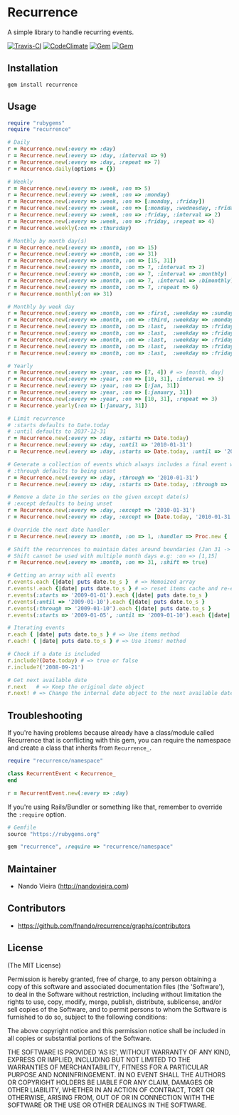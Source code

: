 # Recurrence

A simple library to handle recurring events.

[![Travis-CI](https://travis-ci.org/fnando/recurrence.png)](https://travis-ci.org/fnando/recurrence)
[![CodeClimate](https://codeclimate.com/github/fnando/recurrence.png)](https://codeclimate.com/github/fnando/recurrence)
[![Gem](https://img.shields.io/gem/v/recurrence.svg)](https://rubygems.org/gems/recurrence)
[![Gem](https://img.shields.io/gem/dt/recurrence.svg)](https://rubygems.org/gems/recurrence)

## Installation

    gem install recurrence

## Usage

```ruby
require "rubygems"
require "recurrence"

# Daily
r = Recurrence.new(:every => :day)
r = Recurrence.new(:every => :day, :interval => 9)
r = Recurrence.new(:every => :day, :repeat => 7)
r = Recurrence.daily(options = {})

# Weekly
r = Recurrence.new(:every => :week, :on => 5)
r = Recurrence.new(:every => :week, :on => :monday)
r = Recurrence.new(:every => :week, :on => [:monday, :friday])
r = Recurrence.new(:every => :week, :on => [:monday, :wednesday, :friday])
r = Recurrence.new(:every => :week, :on => :friday, :interval => 2)
r = Recurrence.new(:every => :week, :on => :friday, :repeat => 4)
r = Recurrence.weekly(:on => :thursday)

# Monthly by month day(s)
r = Recurrence.new(:every => :month, :on => 15)
r = Recurrence.new(:every => :month, :on => 31)
r = Recurrence.new(:every => :month, :on => [15, 31])
r = Recurrence.new(:every => :month, :on => 7, :interval => 2)
r = Recurrence.new(:every => :month, :on => 7, :interval => :monthly)
r = Recurrence.new(:every => :month, :on => 7, :interval => :bimonthly)
r = Recurrence.new(:every => :month, :on => 7, :repeat => 6)
r = Recurrence.monthly(:on => 31)

# Monthly by week day
r = Recurrence.new(:every => :month, :on => :first, :weekday => :sunday)
r = Recurrence.new(:every => :month, :on => :third, :weekday => :monday)
r = Recurrence.new(:every => :month, :on => :last,  :weekday => :friday)
r = Recurrence.new(:every => :month, :on => :last,  :weekday => :friday, :interval => 2)
r = Recurrence.new(:every => :month, :on => :last,  :weekday => :friday, :interval => :quarterly)
r = Recurrence.new(:every => :month, :on => :last,  :weekday => :friday, :interval => :semesterly)
r = Recurrence.new(:every => :month, :on => :last,  :weekday => :friday, :repeat => 3)

# Yearly
r = Recurrence.new(:every => :year, :on => [7, 4]) # => [month, day]
r = Recurrence.new(:every => :year, :on => [10, 31], :interval => 3)
r = Recurrence.new(:every => :year, :on => [:jan, 31])
r = Recurrence.new(:every => :year, :on => [:january, 31])
r = Recurrence.new(:every => :year, :on => [10, 31], :repeat => 3)
r = Recurrence.yearly(:on => [:january, 31])

# Limit recurrence
# :starts defaults to Date.today
# :until defaults to 2037-12-31
r = Recurrence.new(:every => :day, :starts => Date.today)
r = Recurrence.new(:every => :day, :until => '2010-01-31')
r = Recurrence.new(:every => :day, :starts => Date.today, :until => '2010-01-31')

# Generate a collection of events which always includes a final event with the given through date
# :through defaults to being unset
r = Recurrence.new(:every => :day, :through => '2010-01-31')
r = Recurrence.new(:every => :day, :starts => Date.today, :through => '2010-01-31')

# Remove a date in the series on the given except date(s)
# :except defaults to being unset
r = Recurrence.new(:every => :day, :except => '2010-01-31')
r = Recurrence.new(:every => :day, :except => [Date.today, '2010-01-31'])

# Override the next date handler
r = Recurrence.new(:every => :month, :on => 1, :handler => Proc.new { |day, month, year| raise("Date not allowed!") if year == 2011 && month == 12 && day == 31 })

# Shift the recurrences to maintain dates around boundaries (Jan 31 -> Feb 28 -> Mar 28)
# Shift cannot be used with multiple month days e.g: :on => [1,15]
r = Recurrence.new(:every => :month, :on => 31, :shift => true)

# Getting an array with all events
r.events.each {|date| puts date.to_s }  # => Memoized array
r.events!.each {|date| puts date.to_s } # => reset items cache and re-execute it
r.events(:starts => '2009-01-01').each {|date| puts date.to_s }
r.events(:until => '2009-01-10').each {|date| puts date.to_s }
r.events(:through => '2009-01-10').each {|date| puts date.to_s }
r.events(:starts => '2009-01-05', :until => '2009-01-10').each {|date| puts date.to_s }

# Iterating events
r.each { |date| puts date.to_s } # => Use items method
r.each! { |date| puts date.to_s } # => Use items! method

# Check if a date is included
r.include?(Date.today) # => true or false
r.include?('2008-09-21')

# Get next available date
r.next   # => Keep the original date object
r.next! # => Change the internal date object to the next available date
```

## Troubleshooting

If you're having problems because already have a class/module called Recurrence that is conflicting with this gem, you can require the namespace and create a class that inherits from `Recurrence_`.

```ruby
require "recurrence/namespace"

class RecurrentEvent < Recurrence_
end

r = RecurrentEvent.new(:every => :day)
```

If you're using Rails/Bundler or something like that, remember to override the `:require` option.

```ruby
# Gemfile
source "https://rubygems.org"

gem "recurrence", :require => "recurrence/namespace"
```

## Maintainer

* Nando Vieira (http://nandovieira.com)

## Contributors

* https://github.com/fnando/recurrence/graphs/contributors

## License

(The MIT License)

Permission is hereby granted, free of charge, to any person obtaining
a copy of this software and associated documentation files (the
'Software'), to deal in the Software without restriction, including
without limitation the rights to use, copy, modify, merge, publish,
distribute, sublicense, and/or sell copies of the Software, and to
permit persons to whom the Software is furnished to do so, subject to
the following conditions:

The above copyright notice and this permission notice shall be
included in all copies or substantial portions of the Software.

THE SOFTWARE IS PROVIDED 'AS IS', WITHOUT WARRANTY OF ANY KIND,
EXPRESS OR IMPLIED, INCLUDING BUT NOT LIMITED TO THE WARRANTIES OF
MERCHANTABILITY, FITNESS FOR A PARTICULAR PURPOSE AND NONINFRINGEMENT.
IN NO EVENT SHALL THE AUTHORS OR COPYRIGHT HOLDERS BE LIABLE FOR ANY
CLAIM, DAMAGES OR OTHER LIABILITY, WHETHER IN AN ACTION OF CONTRACT,
TORT OR OTHERWISE, ARISING FROM, OUT OF OR IN CONNECTION WITH THE
SOFTWARE OR THE USE OR OTHER DEALINGS IN THE SOFTWARE.
